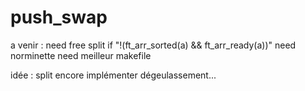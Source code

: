 # push_swap

a venir :
need free split if "!(ft_arr_sorted(a) && ft_arr_ready(a))"
need norminette
need meilleur makefile

idée :
split encore implémenter dégeulassement...




